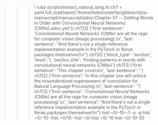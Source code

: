 >>> ! ruby scripts/extract_natural_lang.rb
>>> ch7 = yaml.full_load(open('/home/hobs/code/tangibleai/nlpia-manuscript/manuscript/adoc/Chapter 07 -- Getting Words in Order with Convolutional Neural Networks (CNNs).adoc.yml'))
>>> ch7[3]
{'first-sentence': '_Convolutional Neural Networks_ (CNNs) are all the rage for _computer vision_ (image processing).\n',
 'last-sentence': "And there's not a single reference implementation example in the PyTorch or Keras packages themselves!\n"}
>>> ch7[0]
{'block_type': 'section',
 'level': 1,
 'section_title': 'Finding patterns in words with convolutional neural networks (CNNs)'}
>>> ch7[1]
{'first-sentence': 'This chapter covers\n', 'last-sentence': ''}
>>> ch7[2]
{'first-sentence': 'In this chapter you will unlock the misunderstood superpowers of convolution for Natural Language Processing.\n',
 'last-sentence': ''}
>>> ch7[3]
{'first-sentence': '_Convolutional Neural Networks_ (CNNs) are all the rage for _computer vision_ (image processing).\n',
 'last-sentence': "And there's not a single reference implementation example in the PyTorch or Keras packages themselves!\n"}
>>> hist ~0/-10--1 -o -p
>>> hist ~0/-10-
>>> hist ~0/10-
>>> hist ~0/
>>> hist ~0/-10
>>> hist ~0/-10-20
